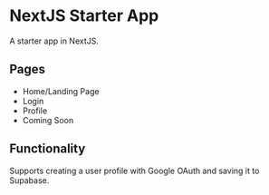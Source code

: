 # NextJS Starter App
A starter app in NextJS.


## Pages
- Home/Landing Page
- Login
- Profile
- Coming Soon

## Functionality
Supports creating a user profile with Google OAuth and saving it to Supabase.